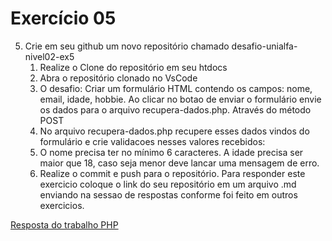 # Exercício 05
5. Crie em seu github um novo repositório chamado desafio-unialfa-nivel02-ex5
    1. Realize o Clone do repositório em seu htdocs
    2. Abra o repositório clonado no VsCode
    3. O desafio: Criar um formulário HTML contendo os campos: nome, email, idade, hobbie. Ao clicar no botao de enviar o formulário envie os dados para o arquivo recupera-dados.php. Através do método POST
    4. No arquivo recupera-dados.php recupere esses dados vindos do formulário e crie validacoes nesses valores recebidos:
    5. O nome precisa ter no mínimo 6 caracteres. A idade precisa ser maior que 18, caso seja menor deve lancar uma mensagem de erro.
    6. Realize o commit e push para o repositório. Para responder este exercicio coloque o link do seu repositório em um arquivo .md enviando na sessao de respostas conforme foi feito em outros exercicios.

[Resposta do trabalho PHP]( https://github.com/Monicakazumi/desafio-unialfa-nivel02-ex5)
